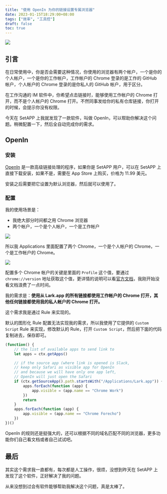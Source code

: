 ```yaml
---
title: "使用 OpenIn 为你的链接设置专属浏览器"
date: 2023-01-15T18:29:00+08:00
tags: ["效率", "工具控"]
draft: false
toc: true
---
```


![](https://img.forecho.com/jnjEy0.jpg)

## 引言

在日常使用中，你是否会需要这种情况，你使用的浏览器有两个帐户，一个是你的个人帐户，一个是你的工作帐户，工作帐户的 Chrome 登录的是工作的 GitHub 帐户，个人帐户的 Chrome 登录的是你私人的 GitHub 帐户，用于区分。

在工作沟通的 IM 软件中，你希望点击链接时，能够使用工作帐户的 Chrome 打开，而不是个人帐户的 Chrome 打开。不然同事发给你的私有仓库链接，你打开的时候，会提示你没有权限。

今天在 SetAPP 上我就发现了一款软件，叫做 OpenIn，可以帮助你解决这个问题。稍微配置一下，然后全自动完成你的需求。

<!--more-->

## OpenIn

### 安装

[OpenIn](https://loshadki.app/openin4/) 是一款高级链接处理的程序，如果你是 SetAPP 用户，可以在 SetAPP 上直接下载安装，如果不是，需要在 App Store 上购买，价格为 11.99 美元。

安装之后需要把它设置为默认浏览器，然后就可以使用了。

### 配置

我的使用场景是：

- 我绝大部分时间都之用 Chrome 浏览器
- 两个帐户，一个是个人帐户，一个是工作帐户

![](https://img.forecho.com/ByXFIh.png)

所以我 Applications 里面配置了两个 Chrome，一个是个人帐户的 Chrome，一个是工作帐户的 Chrome。

![](https://img.forecho.com/XPawNG.png)

配置多个 Chrome 帐户的关键是里面的 `Profile` 这个值，要通过 `chrome://version` 地址获取这个值，更详情的说明可以看[官方文档](https://loshadki.app/openin4/020-web/#edit-application)，我刚开始没看文档浪费了一点时间。

我的需求是：**使用从 Lark.app 的所有链接都使用工作帐户的 Chrome 打开，其他任何链接都使用我的私人帐户的 Chrome 打开。**

这个需求我是通过 Rule 来实现的。

默认的图形化 Rule 配置无法实现我的需求，所以我使用了它提供的 `Custom Script` Rule 来实现，修改默认的 Rule，打开 `Custom Script`，然后把下面的代码复制进去，保存即可。

```js
(function() {
    // the list of available apps to send link to
    let apps = ctx.getApps()

    // if the source app (where link is opened is Slack, 
    // keep only Safari as visible app for OpenIn
    // and because we will have only one app left, 
    // OpenIn will just open the Safari
    if (ctx.getSourceApp().path.startsWith("/Applications/Lark.app")) {
        apps.forEach(function (app) {
            app.visible = (app.name == "Chrome Work")
        })
        return
    }
	apps.forEach(function (app) {
        app.visible = (app.name == "Chrome Forecho")
    })
})()
```

OpenIn 的规则还是挺强大的，还可以根据不同的域名匹配不同的浏览器，更多功能你们自己看文档或者自己试试吧。

## 最后

其实这个需求我一直都有，每次都是人工操作，很烦，没想到昨天在 SetAPP 上发现了这个软件，正好解决了我的问题。

从来没想到过会有软件能够帮助我解决这个问题，真是太棒了。